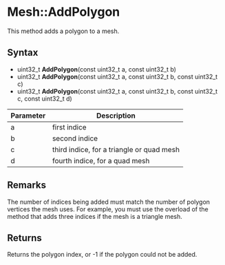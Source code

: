 # Mesh::AddPolygon

This method adds a polygon to a mesh.

## Syntax

- uint32_t **AddPolygon**(const uint32_t a, const uint32_t b)
- uint32_t **AddPolygon**(const uint32_t a, const uint32_t b, const uint32_t c)
- uint32_t **AddPolygon**(const uint32_t a, const uint32_t b, const uint32_t c, const uint32_t d)

| Parameter | Description |
|---|---|
| a | first indice |
| b | second indice |
| c | third indice, for a triangle or quad mesh |
| d | fourth indice, for a quad mesh |

## Remarks

The number of indices being added must match the number of polygon vertices the mesh uses. For example, you must use the overload of the method that adds three indices if the mesh is a triangle mesh.

## Returns

Returns the polygon index, or -1 if the polygon could not be added.
